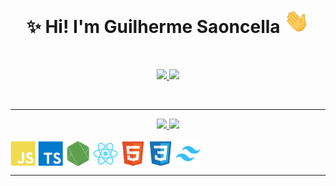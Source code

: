 <h1 align="center">
  ✨ Hi! I'm Guilherme Saoncella
  <img src="./waving-hand.gif" width="40px">
</h1><br/>

<p align="center">
  <a href="https://www.linkedin.com/in/guilherme-saoncella/">
  <img src="https://img.shields.io/badge/LinkedIn-0077B5?style=for-the-badge&logo=linkedin&logoColor=white">
  </a>
   
  <a href="mailto:guisaoncella@gmail.com">
  <img src="https://img.shields.io/badge/Gmail-D14836?style=for-the-badge&logo=gmail&logoColor=white">
  </a>
</p><br/>
<hr/>

<div align="center">
  <a href="https://github.com/guisaoncella">
  <!-- <img height="160em" src="https://github-readme-stats.vercel.app/api?theme=radical&username=guisaoncella&show_icons=true&include_all_commits=true&count_private=true"/> -->
  <img height="160em" src="https://github-readme-stats.vercel.app/api/top-langs/?theme=radical&username=guisaoncella&layout=compact&langs_count=4"/>
  <img height="160em" src="https://github-readme-stats.vercel.app/api?username=guisaoncella&theme=radical&count_private=true&include_all_commits=true&rank_icon=github&hide=stars,contribs"/>
</div>
  
<div align="center" style="display: inline-block"><br/>
  <img align="center" alt="Javascript" height="40" width="40" src="https://raw.githubusercontent.com/devicons/devicon/master/icons/javascript/javascript-plain.svg">
  <img align="center" alt="Typescript" height="40" width="40" src="https://raw.githubusercontent.com/devicons/devicon/master/icons/typescript/typescript-plain.svg">
  <img align="center" alt="Node" height="40" width="40" src="https://raw.githubusercontent.com/devicons/devicon/master/icons/nodejs/nodejs-plain.svg">
  <img align="center" alt="React" height="40" width="40" src="https://raw.githubusercontent.com/devicons/devicon/master/icons/react/react-original.svg">
  <img align="center" alt="HTML" height="40" width="40" src="https://raw.githubusercontent.com/devicons/devicon/master/icons/html5/html5-original.svg">
  <img align="center" alt="CSS" height="40" width="40" src="https://raw.githubusercontent.com/devicons/devicon/master/icons/css3/css3-original.svg">
  <img align="center" alt="Tailwind" height="40" width="40" src="https://raw.githubusercontent.com/devicons/devicon/refs/heads/master/icons/tailwindcss/tailwindcss-original.svg">
</div><br/>

<!-- ![github contribution grid snake animation](https://raw.githubusercontent.com/guisaoncella/guisaoncella/output/github-snake-dark.svg) -->
<hr/> 
